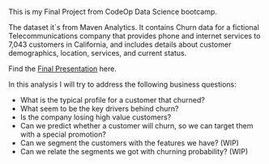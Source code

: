 This is my Final Project from CodeOp Data Science bootcamp.

The dataset it´s from Maven Analytics. It contains Churn data for a fictional Telecommunications company 
that provides phone and internet services to 7,043 customers in California, 
and includes details about customer demographics, location, services, and current status.

Find the [Final Presentation](https://docs.google.com/presentation/d/18SMTDCLt2RJJJDQwqneRUjxlpapuwqdehKqBPaOEA0E/edit#slide=id.p) here.

In this analysis I will try to address the following business questions:

* What is the typical profile for a customer that churned?
* What seem to be the key drivers behind churn?
* Is the company losing high value customers? 
* Can we predict whether a customer will churn, so we can target them with a special promotion?
* Can we segment the customers with the features we have? (WIP)
* Can we relate the segments we got with churning probability? (WIP)
